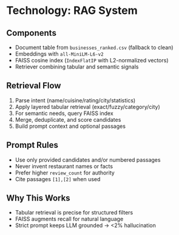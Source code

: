 # Technology: RAG System

## Components
- Document table from `businesses_ranked.csv` (fallback to clean)
- Embeddings with `all-MiniLM-L6-v2`
- FAISS cosine index (`IndexFlatIP` with L2-normalized vectors)
- Retriever combining tabular and semantic signals

## Retrieval Flow
1. Parse intent (name/cuisine/rating/city/statistics)
2. Apply layered tabular retrieval (exact/fuzzy/category/city)
3. For semantic needs, query FAISS index
4. Merge, deduplicate, and score candidates
5. Build prompt context and optional passages

## Prompt Rules
- Use only provided candidates and/or numbered passages
- Never invent restaurant names or facts
- Prefer higher `review_count` for authority
- Cite passages `[1],[2]` when used

## Why This Works
- Tabular retrieval is precise for structured filters
- FAISS augments recall for natural language
- Strict prompt keeps LLM grounded → <2% hallucination
